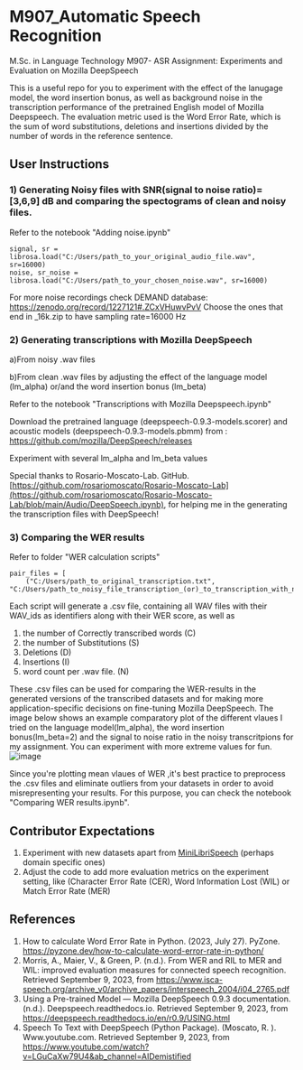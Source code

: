 # M907_Automatic Speech Recognition
M.Sc. in Language Technology M907- ASR Assignment: Experiments and Evaluation on Mozilla DeepSpeech

This is a useful repo for you to experiment with the effect of the lanugage model, the word insertion bonus, as well as background noise in the transcription performance of the pretrained English model of Mozilla Deepspeech. The evaluation metric used is the Word Error Rate, which is the sum of word substitutions, deletions and insertions divided by the number of words in the reference sentence.

## User Instructions

### 1) Generating Noisy files with SNR(signal to noise ratio)= [3,6,9] dB and comparing the spectograms of clean and noisy files.
Refer to the notebook "Adding noise.ipynb"

```
signal, sr = librosa.load("C:/Users/path_to_your_original_audio_file.wav", sr=16000)
noise, sr_noise = librosa.load("C:/Users/path_to_your_chosen_noise.wav", sr=16000)
```
For more noise recordings check DEMAND database: https://zenodo.org/record/1227121#.ZCxVHuwvPvV
Choose the ones that end in _16k.zip to have sampling rate=16000 Hz

### 2) Generating transcriptions with Mozilla DeepSpeech

a)From noisy .wav files

b)From clean .wav files by adjusting the effect of the language model (lm_alpha) or/and the word insertion bonus (lm_beta)

Refer to the notebook "Transcriptions with Mozilla Deepspeech.ipynb"

Download the pretrained language (deepspeech-0.9.3-models.scorer)  and acoustic models (deepspeech-0.9.3-models.pbmm)  from : https://github.com/mozilla/DeepSpeech/releases

Experiment with several lm_alpha and lm_beta values

Special thanks to Rosario-Moscato-Lab. GitHub. [https://github.com/rosariomoscato/Rosario-Moscato-Lab](https://github.com/rosariomoscato/Rosario-Moscato-Lab/blob/main/Audio/DeepSpeech.ipynb), for helping me in the generating the transcription files with DeepSpeech!


### 3) Comparing the WER results
Refer to folder "WER calculation scripts"

```
pair_files = [
    ("C:/Users/path_to_original_transcription.txt", "C:/Users/path_to_noisy_file_transcription_(or)_to_transcription_with_new_lm_alpha_or_beta_value.txt")]
```
Each script will generate a .csv file, containing all WAV files with their WAV_ids as identifiers along with their WER score, as well as 
1) the number of Correctly transcribed words (C)
2) the number of Substitutions (S)
3)  Deletions (D)
4)  Insertions (I)
5) word count per .wav file. (N)

These .csv files can be used for comparing the WER-results in the generated versions of the transcribed datasets and for making more application-specific decisions on fine-tuning Mozilla DeepSpeech. The image below shows an example comparatory plot of the different vlaues I tried on the language model(lm_alpha), the word insertion bonus(lm_beta=2) and the signal to noise ratio in the noisy transcritpions for my assignment. You can experiment with more extreme values for fun.
![image](https://github.com/Kleo-Karap/M907_ASR/assets/117507917/c7c151e5-8321-4a44-8885-afeaf3b1df70)

Since you're plotting mean vlaues of WER ,it's best practice to preprocess the .csv files and eliminate outliers from your datasets in order to avoid misrepresenting your results. For this purpose, you can check the notebook "Comparing WER results.ipynb".

## Contributor Expectations
1. Experiment with new datasets apart from [MiniLibriSpeech](https://www.openslr.org/31/)  (perhaps domain specific ones)
2. Adjust the code to add more evaluation metrics on the experiment setting, like (Character Error Rate (CER), Word Information Lost (WIL) or Match Error Rate (MER)

## References
1. How to calculate Word Error Rate in Python. (2023, July 27). PyZone. https://pyzone.dev/how-to-calculate-word-error-rate-in-python/
2. Morris, A., Maier, V., & Green, P. (n.d.). From WER and RIL to MER and WIL: improved evaluation measures for connected speech recognition. Retrieved September 9, 2023, from https://www.isca-speech.org/archive_v0/archive_papers/interspeech_2004/i04_2765.pdf
3. Using a Pre-trained Model — Mozilla DeepSpeech 0.9.3 documentation. (n.d.). Deepspeech.readthedocs.io. Retrieved September 9, 2023, from https://deepspeech.readthedocs.io/en/r0.9/USING.html
4. Speech To Text with DeepSpeech (Python Package). (Moscato, R. ). Www.youtube.com. Retrieved September 9, 2023, from https://www.youtube.com/watch?v=LGuCaXw79U4&ab_channel=AIDemistified
